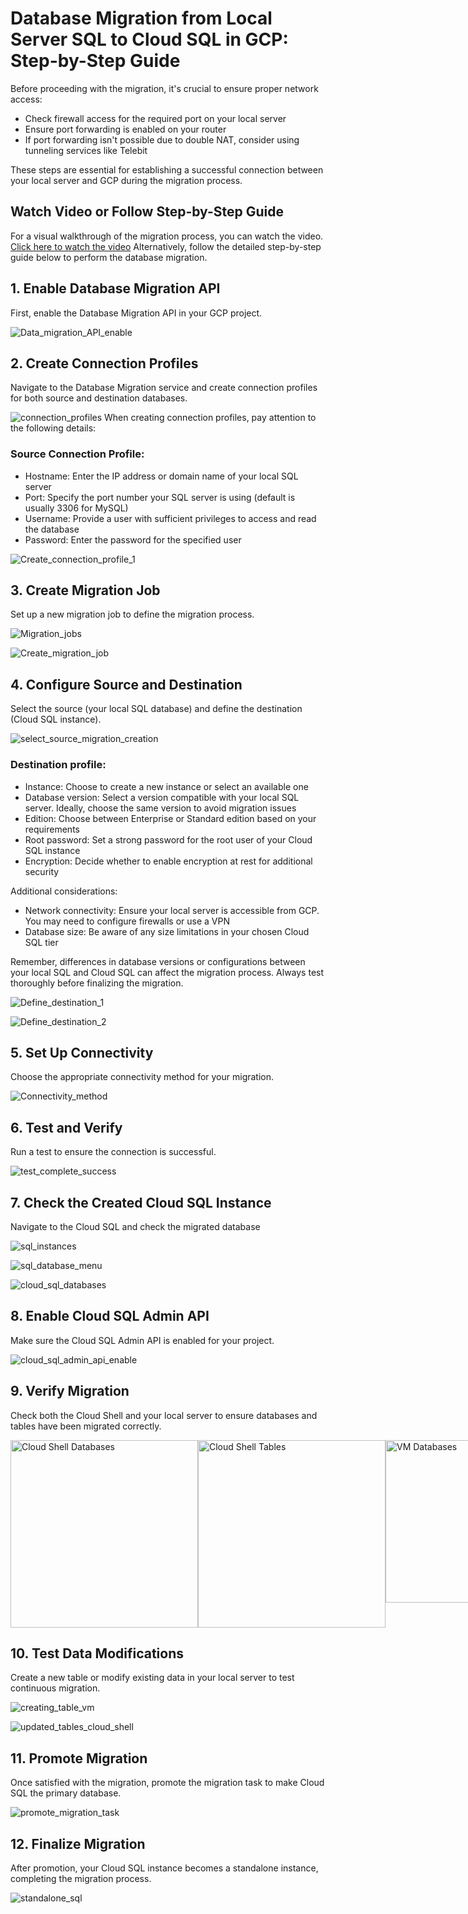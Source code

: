 # Database Migration from Local Server SQL to Cloud SQL in GCP: Step-by-Step Guide

Before proceeding with the migration, it's crucial to ensure proper network access:

- Check firewall access for the required port on your local server
- Ensure port forwarding is enabled on your router
- If port forwarding isn't possible due to double NAT, consider using tunneling services like Telebit

These steps are essential for establishing a successful connection between your local server and GCP during the migration process.

## Watch Video or Follow Step-by-Step Guide

For a visual walkthrough of the migration process, you can watch the video. 
[Click here to watch the video](https://drive.google.com/file/d/14SdnitpHeSsXD7stzu4eYcwsMcUGfFXR/view?usp=sharing)
Alternatively, follow the detailed step-by-step guide below to perform the database migration.

## 1. Enable Database Migration API

First, enable the Database Migration API in your GCP project.

![Data_migration_API_enable](https://github.com/user-attachments/assets/2b891ef8-66fb-44d8-80bf-0c29e5bb190a)

## 2. Create Connection Profiles

Navigate to the Database Migration service and create connection profiles for both source and destination databases.

![connection_profiles](https://github.com/user-attachments/assets/a4e9d016-186d-4241-9d88-f0500704e37c)
When creating connection profiles, pay attention to the following details:

### Source Connection Profile:

- Hostname: Enter the IP address or domain name of your local SQL server
- Port: Specify the port number your SQL server is using (default is usually 3306 for MySQL)
- Username: Provide a user with sufficient privileges to access and read the database
- Password: Enter the password for the specified user

![Create_connection_profile_1](https://github.com/user-attachments/assets/ada9c26d-f144-4425-92cc-707eaf592979)

## 3. Create Migration Job

Set up a new migration job to define the migration process.

![Migration_jobs](https://github.com/user-attachments/assets/ab434cb6-c9cd-4105-bb8e-2090e8df8507)

![Create_migration_job](https://github.com/user-attachments/assets/5bcb85bb-f015-44b3-97a9-7df053cb86f1)

## 4. Configure Source and Destination

Select the source (your local SQL database) and define the destination (Cloud SQL instance).

![select_source_migration_creation](https://github.com/user-attachments/assets/17a446ba-2e5b-402f-94e4-9a4278117902)
### Destination profile:

- Instance: Choose to create a new instance or select an available one
- Database version: Select a version compatible with your local SQL server. Ideally, choose the same version to avoid migration issues
- Edition: Choose between Enterprise or Standard edition based on your requirements
- Root password: Set a strong password for the root user of your Cloud SQL instance
- Encryption: Decide whether to enable encryption at rest for additional security

Additional considerations:

- Network connectivity: Ensure your local server is accessible from GCP. You may need to configure firewalls or use a VPN
- Database size: Be aware of any size limitations in your chosen Cloud SQL tier

Remember, differences in database versions or configurations between your local SQL and Cloud SQL can affect the migration process. Always test thoroughly before finalizing the migration.

![Define_destination_1](https://github.com/user-attachments/assets/aba9e370-9de3-4d3a-9aa8-a7229b2aaa3a)

![Define_destination_2](https://github.com/user-attachments/assets/4e711b20-b089-4810-baed-06b2a45dfe45)

## 5. Set Up Connectivity

Choose the appropriate connectivity method for your migration.

![Connectivity_method](https://github.com/user-attachments/assets/5093768b-13e4-4242-8668-a0fbc368b493)

## 6. Test and Verify

Run a test to ensure the connection is successful.

![test_complete_success](https://github.com/user-attachments/assets/fb2025de-edd5-4f8d-ba0a-8a084da95b32)

## 7. Check the Created Cloud SQL Instance

Navigate to the Cloud SQL and check the migrated database

![sql_instances](https://github.com/user-attachments/assets/042068d8-c5f4-4f18-9bf0-0a694e1a361c)

![sql_database_menu](https://github.com/user-attachments/assets/4256e888-a030-4131-b006-24659e372a6c)

![cloud_sql_databases](https://github.com/user-attachments/assets/39c33550-f3da-40de-b080-c21c3b407895)

## 8. Enable Cloud SQL Admin API

Make sure the Cloud SQL Admin API is enabled for your project.

![cloud_sql_admin_api_enable](https://github.com/user-attachments/assets/e014caca-70c6-4f8d-baf3-f36e01525842)

## 9. Verify Migration

Check both the Cloud Shell and your local server to ensure databases and tables have been migrated correctly.

<div style="display: flex; justify-content: space-around;">
    <img src="https://github.com/user-attachments/assets/435a9fef-0827-4f68-821c-017e48049250" alt="Cloud Shell Databases" width="300"/>
    <img src="https://github.com/user-attachments/assets/847bc04b-c760-4844-9f6f-fcf78a150767" alt="Cloud Shell Tables" width="300"/>
    <img src="https://github.com/user-attachments/assets/fc554c84-ec98-413b-b36f-55cf21b6a5ea" alt="VM Databases" height="260" width="300"/>
    <img src="https://github.com/user-attachments/assets/e239e1ad-2641-427c-a1bf-703251527f37" alt="VM Tables" width="300"/>
</div>


## 10. Test Data Modifications

Create a new table or modify existing data in your local server to test continuous migration.

![creating_table_vm](https://github.com/user-attachments/assets/47dbcce5-aaee-4cad-8e35-0637ef21549a)

![updated_tables_cloud_shell](https://github.com/user-attachments/assets/f22d1ca6-0e4e-4bb4-8f30-64ff131dee9a)

## 11. Promote Migration

Once satisfied with the migration, promote the migration task to make Cloud SQL the primary database.

![promote_migration_task](https://github.com/user-attachments/assets/12c8d25c-630e-4fa2-b393-ec7314e43d5f)

## 12. Finalize Migration

After promotion, your Cloud SQL instance becomes a standalone instance, completing the migration process.

![standalone_sql](https://github.com/user-attachments/assets/cd05635b-81dd-469c-a19f-521fa26cacb8)
